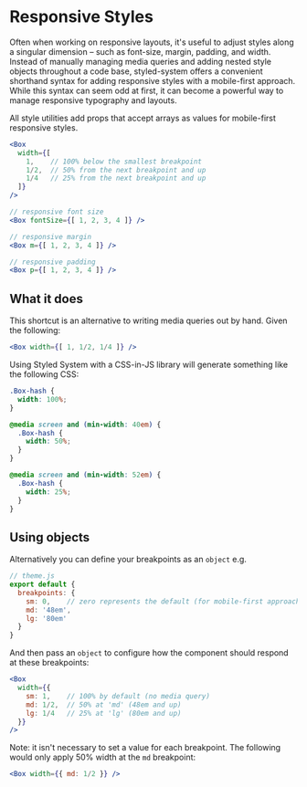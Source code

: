 
# Responsive Styles

Often when working on responsive layouts, it's useful to adjust styles along a singular dimension –
such as font-size, margin, padding, and width.
Instead of manually managing media queries and adding nested style objects throughout a code base,
styled-system offers a convenient shorthand syntax for adding responsive styles with a mobile-first approach.
While this syntax can seem odd at first, it can become a powerful way to manage responsive typography and layouts.

All style utilities add props that accept arrays as values for mobile-first responsive styles.

```jsx
<Box
  width={[
    1,    // 100% below the smallest breakpoint
    1/2,  // 50% from the next breakpoint and up
    1/4   // 25% from the next breakpoint and up
  ]}
/>

// responsive font size
<Box fontSize={[ 1, 2, 3, 4 ]} />

// responsive margin
<Box m={[ 1, 2, 3, 4 ]} />

// responsive padding
<Box p={[ 1, 2, 3, 4 ]} />
```

## What it does

This shortcut is an alternative to writing media queries out by hand.
Given the following:

```jsx
<Box width={[ 1, 1/2, 1/4 ]} />
```

Using Styled System with a CSS-in-JS library will generate something like the following CSS:

```css
.Box-hash {
  width: 100%;
}

@media screen and (min-width: 40em) {
  .Box-hash {
    width: 50%;
  }
}

@media screen and (min-width: 52em) {
  .Box-hash {
    width: 25%;
  }
}
```

## Using objects

Alternatively you can define your breakpoints as an `object` e.g.

```jsx
// theme.js
export default {
  breakpoints: {
    sm: 0,    // zero represents the default (for mobile-first approach)
    md: '48em',
    lg: '80em'
  }
}
```

And then pass an `object` to configure how the component should respond at these breakpoints:

```jsx
<Box
  width={{
    sm: 1,    // 100% by default (no media query)
    md: 1/2,  // 50% at 'md' (48em and up)
    lg: 1/4   // 25% at 'lg' (80em and up)
  }}
/>
```

Note: it isn't necessary to set a value for each breakpoint. The following would only apply 50% width at the `md` breakpoint:

```jsx
<Box width={{ md: 1/2 }} />

